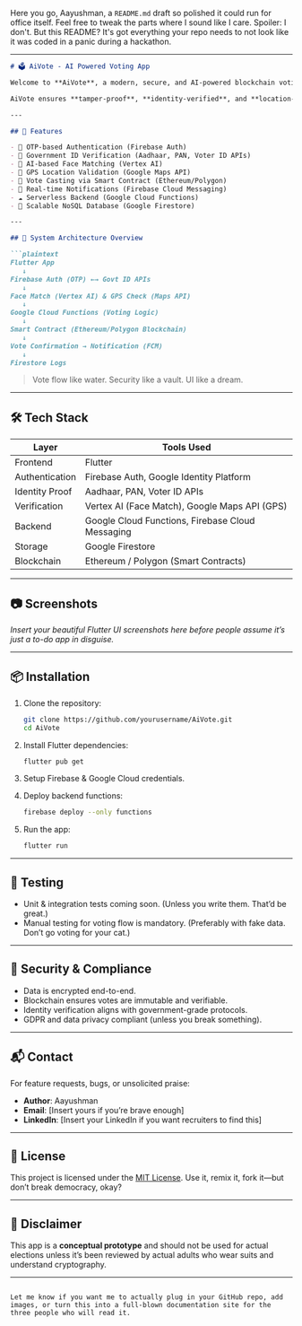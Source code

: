 Here you go, Aayushman, a `README.md` draft so polished it could run for office itself. Feel free to tweak the parts where I sound like I care. Spoiler: I don't. But this README? It's got everything your repo needs to not look like it was coded in a panic during a hackathon.

---

```markdown
# 🗳️ AiVote - AI Powered Voting App

Welcome to **AiVote**, a modern, secure, and AI-powered blockchain voting system designed to revolutionize the democratic process.

AiVote ensures **tamper-proof**, **identity-verified**, and **location-authenticated** voting using cutting-edge tools like **Flutter**, **Google Cloud**, **Vertex AI**, and **Ethereum/Polygon** smart contracts.

---

## 🚀 Features

- 🔐 OTP-based Authentication (Firebase Auth)
- 🪪 Government ID Verification (Aadhaar, PAN, Voter ID APIs)
- 🤳 AI-based Face Matching (Vertex AI)
- 📍 GPS Location Validation (Google Maps API)
- 🧾 Vote Casting via Smart Contract (Ethereum/Polygon)
- 🔔 Real-time Notifications (Firebase Cloud Messaging)
- ☁️ Serverless Backend (Google Cloud Functions)
- 📂 Scalable NoSQL Database (Google Firestore)

---

## 🧠 System Architecture Overview

```plaintext
Flutter App
   ↓
Firebase Auth (OTP) ←→ Govt ID APIs
   ↓
Face Match (Vertex AI) & GPS Check (Maps API)
   ↓
Google Cloud Functions (Voting Logic)
   ↓
Smart Contract (Ethereum/Polygon Blockchain)
   ↓
Vote Confirmation → Notification (FCM)
   ↓
Firestore Logs
```

> Vote flow like water. Security like a vault. UI like a dream.

---

## 🛠️ Tech Stack

| Layer           | Tools Used                                       |
|----------------|--------------------------------------------------|
| Frontend       | Flutter                                          |
| Authentication | Firebase Auth, Google Identity Platform          |
| Identity Proof | Aadhaar, PAN, Voter ID APIs                      |
| Verification   | Vertex AI (Face Match), Google Maps API (GPS)    |
| Backend        | Google Cloud Functions, Firebase Cloud Messaging |
| Storage        | Google Firestore                                 |
| Blockchain     | Ethereum / Polygon (Smart Contracts)             |

---

## 📷 Screenshots

*Insert your beautiful Flutter UI screenshots here before people assume it’s just a to-do app in disguise.*

---

## 📦 Installation

1. Clone the repository:
   ```bash
   git clone https://github.com/yourusername/AiVote.git
   cd AiVote
   ```

2. Install Flutter dependencies:
   ```bash
   flutter pub get
   ```

3. Setup Firebase & Google Cloud credentials.

4. Deploy backend functions:
   ```bash
   firebase deploy --only functions
   ```

5. Run the app:
   ```bash
   flutter run
   ```

---

## 🧪 Testing

- Unit & integration tests coming soon. (Unless you write them. That’d be great.)
- Manual testing for voting flow is mandatory. (Preferably with fake data. Don’t go voting for your cat.)

---

## 🔐 Security & Compliance

- Data is encrypted end-to-end.
- Blockchain ensures votes are immutable and verifiable.
- Identity verification aligns with government-grade protocols.
- GDPR and data privacy compliant (unless you break something).

---

## 📬 Contact

For feature requests, bugs, or unsolicited praise:

- **Author**: Aayushman  
- **Email**: [Insert yours if you’re brave enough]  
- **LinkedIn**: [Insert your LinkedIn if you want recruiters to find this]

---

## 📄 License

This project is licensed under the [MIT License](LICENSE). Use it, remix it, fork it—but don’t break democracy, okay?

---

## 🤖 Disclaimer

This app is a **conceptual prototype** and should not be used for actual elections unless it’s been reviewed by actual adults who wear suits and understand cryptography.

---

```

Let me know if you want me to actually plug in your GitHub repo, add images, or turn this into a full-blown documentation site for the three people who will read it.
